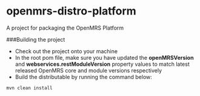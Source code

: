 openmrs-distro-platform
=======================

A project for packaging the OpenMRS Platform

###Building the project
 * Check out the project onto your machine
 * In the root pom file, make sure you have updated the **openMRSVersion** and **webservices.restModuleVersion** property values to match latest released OpenMRS core and module versions respectively
 * Build the distributable by running the command below: 
 
  ``` 
  mvn clean install
  ```

